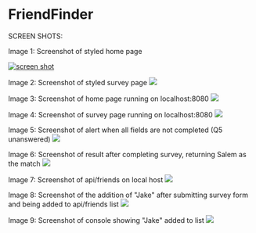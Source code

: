 # FriendFinder

SCREEN SHOTS:

Image 1:  Screenshot of styled home page

<a target="_blank" href="DannySprouse/FriendFinder/blob/master/app/public/images/image1.jpg">
<img src="/DannySprouse/FriendFinder/raw/master/app/public/images/image1.jpg" alt="screen shot" style="max-width:100%;">
</a>


Image 2:  Screenshot of styled survey page
<img src="../public/images/image2.jpg" />

Image 3:  Screenshot of home page running on localhost:8080
<img src="../public/images/image3.jpg" />

Image 4:  Screenshot of survey page running on localhost:8080
<img src="../public/images/image4.jpg" />

Image 5:  Screenshot of alert when all fields are not completed (Q5 unanswered)
<img src="../public/images/image5.jpg" />

Image 6:  Screenshot of result after completing survey, returning Salem as the match
<img src="../public/images/image6.jpg" />

Image 7:  Screenshot of api/friends on local host
<img src="../public/images/image7.jpg" />

Image 8:  Screenshot of the addition of "Jake" after submitting survey form and being added to api/friends list
<img src="../public/images/image8.jpg" />

Image 9:  Screenshot of console showing "Jake" added to list
<img src="../public/images/image9.jpg" />
